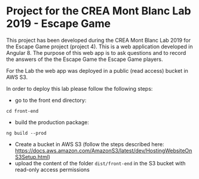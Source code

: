 # Project for the CREA Mont Blanc Lab 2019 - Escape Game

This project has been developed during the CREA Mont Blanc Lab 2019 for the Escape Game project (project 4).
This is a web application developed in Angular 8.
The purpose of this web app is to ask questions and to record the answers of the the Escape Game the Escape Game players.

For the Lab the web app was deployed in a public (read access) bucket in AWS S3.

In order to deploy this lab please follow the following steps:
- go to the front end directory:
```
cd front-end
```
- build the production package:
```
ng build --prod
```
- Create a bucket in AWS S3 (follow the steps described here: https://docs.aws.amazon.com/AmazonS3/latest/dev/HostingWebsiteOnS3Setup.html)
- upload the content of the folder `dist/front-end` in the S3 bucket with read-only access permissions
